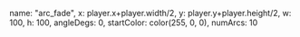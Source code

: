 name: "arc_fade",
			x: player.x+player.width/2,
			y: player.y+player.height/2,
			w: 100,
			h: 100,
			angleDegs: 0,
			startColor: color(255, 0, 0),
			numArcs: 10

